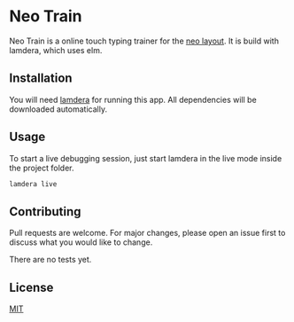 # Neo Train

Neo Train is a online touch typing trainer for the [neo layout](https://www.neo-layout.org/). It is build with lamdera, which uses elm.

## Installation

You will need [lamdera](https://lamdera.com/) for running this app.
All dependencies will be downloaded automatically.

## Usage

To start a live debugging session, just start lamdera in the live mode inside the project folder.

```bash
lamdera live
```

## Contributing

Pull requests are welcome. For major changes, please open an issue first
to discuss what you would like to change.

There are no tests yet.

## License

[MIT](https://choosealicense.com/licenses/mit/)
